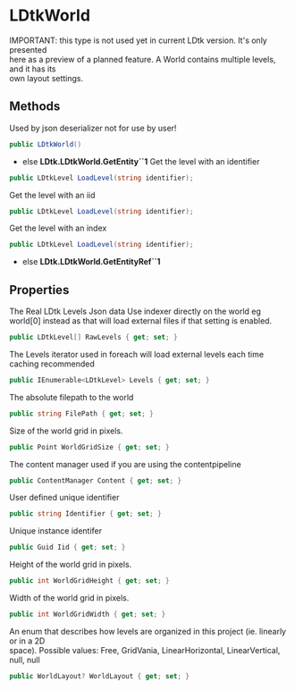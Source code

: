 # LDtkWorld

  
IMPORTANT: this type is not used yet in current LDtk version. It's only presented  
here as a preview of a planned feature.  A World contains multiple levels, and it has its  
own layout settings.  


## Methods

Used by json deserializer not for use by user!
```csharp
public LDtkWorld()
```

- else **LDtk.LDtkWorld.GetEntity``1**
Get the level with an identifier
```csharp
public LDtkLevel LoadLevel(string identifier);
```

Get the level with an iid
```csharp
public LDtkLevel LoadLevel(string identifier);
```

Get the level with an index
```csharp
public LDtkLevel LoadLevel(string identifier);
```

- else **LDtk.LDtkWorld.GetEntityRef``1**

## Properties

The Real LDtk Levels Json data Use indexer directly on the world eg world[0] instead as that will load external files if that setting is enabled.
```csharp
public LDtkLevel[] RawLevels { get; set; }
```

The Levels iterator used in foreach will load external levels each time caching recommended
```csharp
public IEnumerable<LDtkLevel> Levels { get; set; }
```

The absolute filepath to the world
```csharp
public string FilePath { get; set; }
```

Size of the world grid in pixels.
```csharp
public Point WorldGridSize { get; set; }
```

The content manager used if you are using the contentpipeline
```csharp
public ContentManager Content { get; set; }
```

  
User defined unique identifier  

```csharp
public string Identifier { get; set; }
```

  
Unique instance identifer  

```csharp
public Guid Iid { get; set; }
```

  
Height of the world grid in pixels.  

```csharp
public int WorldGridHeight { get; set; }
```

  
Width of the world grid in pixels.  

```csharp
public int WorldGridWidth { get; set; }
```

  
An enum that describes how levels are organized in this project (ie. linearly or in a 2D  
space). Possible values: Free, GridVania, LinearHorizontal, LinearVertical,  
null, null  

```csharp
public WorldLayout? WorldLayout { get; set; }
```


